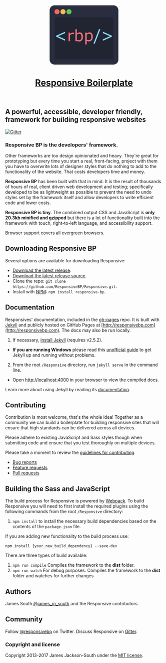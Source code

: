 <h1 align="center">
	<a href="http://responsivebp.com"><img src="icons/rbp-logo.svg" alt="Responsive-BP-logo" width="220px"></a><br>
	<br>
    <a href="http://responsivebp.com">Responsive Boilerplate</a><br>
	<br>
</h1>

## A powerful, accessible, developer friendly, framework for building responsive websites

[![Gitter](https://badges.gitter.im/Join%20Chat.svg)](https://gitter.im/ResponsiveBP/Responsive?utm_source=badge&utm_medium=badge&utm_campaign=pr-badge&utm_content=badge)


### Responsive BP is the developers' framework.

Other frameworks are too design opinionated and heavy. They're great for prototyping but every time
you start a real, front-facing, project with them you have to overwrite lots of designer styles that do nothing to add to the
functionality of the website. That costs developers time and money.

**Responsive BP** has been built with that in mind. It is the result of thousands of hours of real, client driven web development and
testing; specifically developed to be as lightweight as possible to prevent the need to undo styles set by the framework itself
and allow developers to write efficient code and lower costs.
  
**Responsive BP is tiny**. The combined output CSS and JavaScript is **only 20.3kb minified and gzipped** but there is a lot of functionality built into the framework with touch, right-to-left language, and accessibility support. 

Browser support covers all evergreen browsers.

## Downloading Responsive BP

Several options are available for downloading Responsive:

- [Download the latest release](https://github.com/ResponsiveBP/Responsive/releases/download/4.1.4/responsive.zip).
- [Download the latest release source](https://github.com/ResponsiveBP/Responsive/archive/4.1.4.zip).
- Clone the repo: `git clone https://github.com/ResponsiveBP/Responsive.git`.
- Install with [NPM](https://www.npmjs.com/package/responsive-bp): `npm install responsive-bp`.

## Documentation

Responsives' documentation, included in the [gh-pages](https://github.com/ResponsiveBP/Responsive/tree/gh-pages) repo. It is built with [Jekyll](http://jekyllrb.com) and publicly hosted on GitHub Pages at [http://responsivebp.com](http://responsivebp.com). The docs may also be run locally.

1. If necessary, [install Jekyll](http://jekyllrb.com/docs/installation) (requires v2.5.2).
 - **If you are running Windows** please read this [unofficial guide](https://github.com/juthilo/run-jekyll-on-windows/) to get Jekyll up and running without problems.
2. From the root `/Responsive` directory, run `jekyll serve` in the command line.
 - Open [http://localhost:4000](http://localhost:4000) in your browser to view the compiled docs.


Learn more about using Jekyll by reading its [documentation](http://jekyllrb.com/docs/home/).

## Contributing

Contribution is most welcome, that's the whole idea! Together as a community we can build a boilerplate for building 
responsive sites that will ensure that high standards can be delivered across all devices.   

Please adhere to existing JavaScript and Sass styles though when submitting code and ensure 
that you test thoroughly on multiple devices.

Please take a moment to review the [guidelines for contributing](CONTRIBUTING.md).

* [Bug reports](CONTRIBUTING.md#bugs)
* [Feature requests](CONTRIBUTING.md#features)
* [Pull requests](CONTRIBUTING.md#pull-requests)

## Building the Sass and JavaScript

The build process for Responsive is powered by [Webpack](https://webpack.js.org/). To build Responsive you will need to first install the required plugins using the following commands from the root `/Responsive` directory:

1. `npm install` to install the necessary build dependencies based on the contents of the `package.json` file.

If you are adding new functionality to the build process use:

    npm install {your_new_build_dependency} --save-dev

There are three types of build available:

 1. `npm run compile` Compiles the framework to the **dist** folder.
 2. `npm run watch` For debug purposes. Compiles the framework to the **dist** folder and watches for further changes

## Authors

James South [@james_m_south](http://twitter.com/james_m_south) and the Responsive contributors.

## Community

Follow [@responsivebp](http://twitter.com/responsivebp) on Twitter.
Discuss Responsive on [Gitter](https://gitter.im/ResponsiveBP/Responsive).

### Copyright and license

Copyright 2013-2017 James Jackson-South under the [MIT license](http://opensource.org/licenses/MIT).
